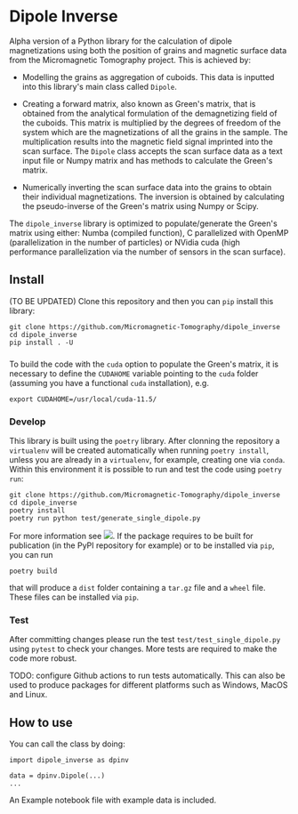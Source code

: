 # Dipole Inverse

Alpha version of a Python library for the calculation of dipole magnetizations using both the position of grains and magnetic surface data from the Micromagnetic Tomography project. This is achieved by:

- Modelling the grains as aggregation of cuboids. This data is inputted into this library's main class called `Dipole`.

- Creating a forward matrix, also known as Green's matrix, that is obtained from the analytical formulation of the demagnetizing field of the cuboids. This matrix is multiplied by the degrees of freedom of the system which are the magnetizations of all the grains in the sample. The multiplication results into the magnetic field signal imprinted into the scan surface. The `Dipole` class accepts the scan surface data as a text input file or Numpy matrix and has methods to calculate the Green's matrix.

- Numerically inverting the scan surface data into the grains to obtain their individual magnetizations. The inversion is obtained by calculating the pseudo-inverse of the Green's matrix using Numpy or Scipy.

The `dipole_inverse` library is optimized to populate/generate the Green's matrix using either: Numba (compiled function), C parallelized with OpenMP (parallelization in the number of particles) or NVidia cuda (high performance parallelization via the number of sensors in the scan surface).

## Install

(TO BE UPDATED) Clone this repository and then you can `pip` install this library:

```console
git clone https://github.com/Micromagnetic-Tomography/dipole_inverse
cd dipole_inverse
pip install . -U
```

###

To build the code with the `cuda` option to populate the Green's matrix, it is necessary to define the `CUDAHOME` variable pointing to the `cuda` folder (assuming you have a functional `cuda` installation), e.g.

```console
export CUDAHOME=/usr/local/cuda-11.5/
```

### Develop

This library is built using the `poetry` library. After clonning the repository a `virtualenv` will be created automatically when running `poetry install`, unless you are already in a `virtualenv`, for example, creating one via `conda`. Within this environment it is possible to run and test the code using `poetry run`:

```
git clone https://github.com/Micromagnetic-Tomography/dipole_inverse
cd dipole_inverse
poetry install
poetry run python test/generate_single_dipole.py
```

For more information see ![](https://python-poetry.org/docs/managing-environments/). If the package requires to be built for publication (in the PyPI repository for example) or to be installed via `pip`, you can run

```console
poetry build
```

that will produce a `dist` folder containing a `tar.gz` file and a `wheel` file. These files can be installed via `pip`. 

### Test

After committing changes please run the test `test/test_single_dipole.py` using `pytest` to check your changes. More tests are required to make the code more robust.

TODO: configure Github actions to run tests automatically. This can also be used to produce packages for different platforms such as 
Windows, MacOS and Linux.

## How to use

You can call the class by doing:

```
import dipole_inverse as dpinv

data = dpinv.Dipole(...)
...
```

An Example notebook file with example data is included.
